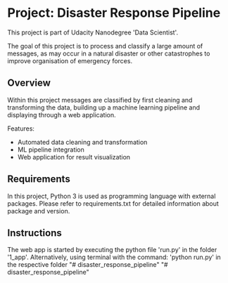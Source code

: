 # Project: Disaster Response Pipeline

This project is part of Udacity Nanodegree 'Data Scientist'.

The goal of this project is to process and classify a large amount of messages, as may occur in a 
natural disaster or other catastrophes to improve organisation of emergency forces.

## Overview

Within this project messages are classified by first cleaning and transforming the data, building up a 
machine learning pipeline and displaying through a web application. 

Features:

- Automated data cleaning and transformation
- ML pipeline integration
- Web application for result visualization

## Requirements

In this project, Python 3 is used as programming language with external packages. Please refer to 
requirements.txt for detailed information about package and version.

## Instructions

The web app is started by executing the python file 'run.py' in the folder '1_app'. Alternatively, using
terminal with the command: 'python run.py' in the respective folder
"# disaster_response_pipeline" 
"# disaster_response_pipeline" 
